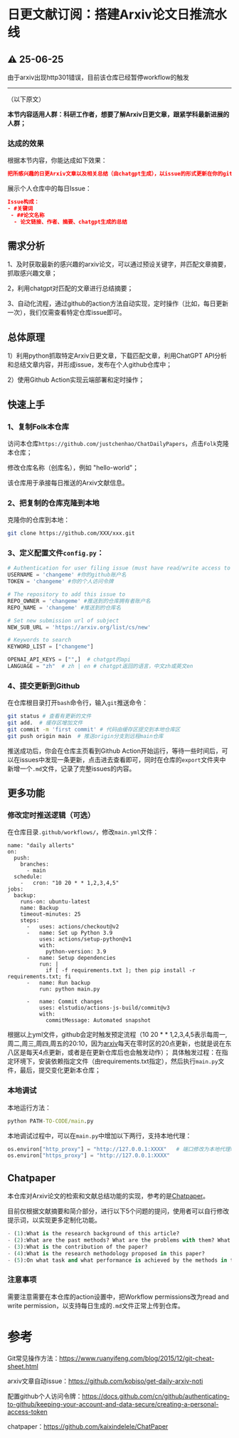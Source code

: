 # 日更文献订阅：搭建Arxiv论文日推流水线

## ⚠️ 25-06-25

由于arxiv出现http301错误，目前该仓库已经暂停workflow的触发

---

（以下原文）

**本节内容适用人群：科研工作者，想要了解Arxiv日更文章，跟紧学科最新进展的人群；**

### 达成的效果

根据本节内容，你能达成如下效果：

```json
把所感兴趣的日更Arxiv文章以及相关总结（由chatgpt生成），以issue的形式更新在你的github个人仓库中，仅需浏览每日issue，即可了解每日科研进展，无需人工检索，无需本地化部署。
```

展示个人仓库中的每日Issue：

```json
Issue构成：
- #关键词
 - ##论文名称
  - 论文链接、作者、摘要、chatgpt生成的总结
```



## 需求分析

1、及时获取最新的感兴趣的arxiv论文，可以通过预设关键字，并匹配文章摘要，抓取感兴趣文章；

2，利用chatgpt对匹配的文章进行总结摘要；

3、自动化流程，通过github的action方法自动实现，定时操作（比如，每日更新一次），我们仅需查看特定仓库issue即可。

## 总体原理

1）利用python抓取特定Arxiv日更文章，下载匹配文章，利用ChatGPT API分析和总结文章内容，并形成issue，发布在个人github仓库中；

2）使用Github Action实现云端部署和定时操作；

## 快速上手

### 1、复制Folk本仓库

访问本仓库`https://github.com/justchenhao/ChatDailyPapers`，点击`Folk`克隆本仓库；

修改仓库名称（创库名），例如 "hello-world"；

该仓库用于承接每日推送的Arxiv文献信息。

### 2、把复制的仓库克隆到本地

克隆你的仓库到本地：

```bash
git clone https://github.com/XXX/xxx.git
```

### 3、定义配置文件`config.py`：

```python
# Authentication for user filing issue (must have read/write access to repository to add issue to)
USERNAME = 'changeme' #你的github账户名
TOKEN = 'changeme' #你的个人访问令牌

# The repository to add this issue to
REPO_OWNER = 'changeme' #推送到的仓库拥有者账户名
REPO_NAME = 'changeme' #推送到的仓库名

# Set new submission url of subject
NEW_SUB_URL = 'https://arxiv.org/list/cs/new'

# Keywords to search
KEYWORD_LIST = ["changeme"]

OPENAI_API_KEYS = ["",]  # chatgpt的api
LANGUAGE = "zh"  # zh | en # chatgpt返回的语言，中文zh或英文en
```

### 4、提交更新到Github

在仓库根目录打开`bash`命令行，输入`git`推送命令：

```bash
git status # 查看有更新的文件
git add.  # 缓存区增加文件
git commit -m 'first commit' # 代码由缓存区提交到本地仓库区
git push origin main  # 推送origin分支到远程main仓库
```

推送成功后，你会在仓库主页看到Github Action开始运行，等待一些时间后，可以在issues中发现一条更新，点击进去查看即可，同时在仓库的`export`文件夹中新增一个`.md`文件，记录了完整issues的内容。

## 更多功能

### 修改定时推送逻辑（可选）

在仓库目录`.github/workflows/`，修改`main.yml`文件：

```
name: "daily allerts"
on:
  push:
    branches:
      - main
  schedule:
    -   cron: "10 20 * * 1,2,3,4,5"
jobs:
  backup:
    runs-on: ubuntu-latest
    name: Backup
    timeout-minutes: 25
    steps:
      -   uses: actions/checkout@v2
      -   name: Set up Python 3.9
          uses: actions/setup-python@v1
          with:
            python-version: 3.9
      -   name: Setup dependencies
          run: |
            if [ -f requirements.txt ]; then pip install -r requirements.txt; fi
      -   name: Run backup
          run: python main.py

      -   name: Commit changes
          uses: elstudio/actions-js-build/commit@v3
          with:
            commitMessage: Automated snapshot
```

根据以上yml文件，github会定时触发预定流程（10 20 * * 1,2,3,4,5表示每周一,周二,周三,周四,周五的20:10，因为[arxiv](https://arxiv.org/help/submit)每天在零时区的20点更新，也就是说在东八区是每天4点更新，或者是在更新仓库后也会触发动作）； 具体触发过程：在指定环境下，安装依赖指定文件（由requirements.txt指定），然后执行`main.py`文件，最后，提交变化更新本仓库；

### 本地调试

本地运行方法：

```cmd
python PATH-TO-CODE/main.py
```

本地调试过程中，可以在`main.py`中增加以下两行，支持本地代理：

```python
os.environ["http_proxy"] = "http://127.0.0.1:XXXX"   # 端口修改为本地代理端口
os.environ["https_proxy"] = "http://127.0.0.1:XXXX"
```



## Chatpaper

本仓库对Arxiv论文的检索和文献总结功能的实现，参考的是[Chatpaper](https://github.com/kaixindelele/ChatPaper)。

目前仅根据文献摘要和简介部分，进行以下5个问题的提问，使用者可以自行修改提示词，以实现更多定制化功能。

```python
- (1):What is the research background of this article?
- (2):What are the past methods? What are the problems with them? What difference is the proposed approach from existing methods? How does the proposed method address the mentioned problems? Is the proposed approach well-motivated? 
- (3):What is the contribution of the paper?
- (4):What is the research methodology proposed in this paper?
- (5):On what task and what performance is achieved by the methods in this paper? Can the performance support their goals?
```



### 注意事项

需要注意需要在本仓库的action设置中，把Workflow permissions改为read and write permission，以支持每日生成的`.md`文件正常上传到仓库。

# 参考

Git常见操作方法：https://www.ruanyifeng.com/blog/2015/12/git-cheat-sheet.html

arxiv文章自动issue：https://github.com/kobiso/get-daily-arxiv-noti

配置github个人访问令牌：https://docs.github.com/cn/github/authenticating-to-github/keeping-your-account-and-data-secure/creating-a-personal-access-token

chatpaper：https://github.com/kaixindelele/ChatPaper

